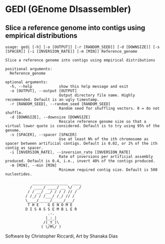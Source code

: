 # GEDI (GEnome DIsassembler)
## Slice a reference genome into contigs using empirical distributions
```
usage: gedi [-h] [-o [OUTPUT]] [-r [RANDOM_SEED]] [-d [DOWNSIZE]] [-s [SPACER]] [-i [INVERSION_RATE]] [-m [MIN]] Reference_genome

Slice a reference genome into contigs using empirical distributions

positional arguments:
  Reference_genome

optional arguments:
  -h, --help            show this help message and exit
  -o [OUTPUT], --output [OUTPUT]
                        Output directory file name. Highly recommended. Default is an ugly timestamp.
  -r [RANDOM_SEED], --random_seed [RANDOM_SEED]
                        Random seed for shuffling vectors. 0 = do not shuffle.
  -d [DOWNSIZE], --downsize [DOWNSIZE]
                        Rescale reference genome size so that a virtual lower quote is considered. Default is to try using 95% of the genome.
  -s [SPACER], --spacer [SPACER]
                        Use at least N% of the ith chromosome as spacer between artificial contigs. Default is 0.02, or 2% of the ith contig as spacer.
  -i [INVERSION_RATE], --inversion_rate [INVERSION_RATE]
                        Rate of inversions per artificial assembly produced. Default is 0.4, i.e., invert 40% of the contigs produced.
  -m [MIN], --min [MIN]
                        Minimum required contig size. Default is 500 nucleotides.
```

                ________________  ____
               / ____/ ____/ __ \/  _/
              / / __/ __/ / / / // /
             / /_/ / /___/ /_/ // /
             \____/_____/_____/___/
              T H E    G E N O M E
             D I S A S S E M B L E R
                       .-.
                      |_:_|
                     /(_Y_)\
                    ( \/M\/ )
Software by Christopher Riccardi, Art by Shanaka Dias
